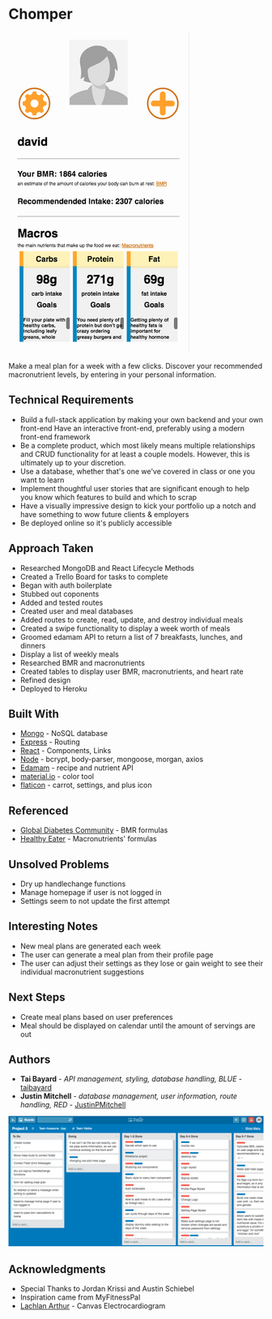 # Chomper

![picture](./client/src/images/chomper-profile.png)

Make a meal plan for a week with a few clicks.  Discover your recommended macronutrient levels, by entering in your personal information.

## Technical Requirements

* Build a full-stack application by making your own backend and your own front-end
Have an interactive front-end, preferably using a modern front-end framework
* Be a complete product, which most likely means multiple relationships and CRUD functionality for at least a couple models. However, this is ultimately up to your discretion.
* Use a database, whether that's one we've covered in class or one you want to learn
* Implement thoughtful user stories that are significant enough to help you know which features to build and which to scrap
* Have a visually impressive design to kick your portfolio up a notch and have something to wow future clients & employers
* Be deployed online so it's publicly accessible

## Approach Taken

* Researched MongoDB and React Lifecycle Methods
* Created a Trello Board for tasks to complete
* Began with auth boilerplate
* Stubbed out coponents
* Added and tested routes
* Created user and meal databases
* Added routes to create, read, update, and destroy individual meals
* Created a swipe functionality to display a week worth of meals
* Groomed edamam API to return a list of 7 breakfasts, lunches, and dinners
* Display a list of weekly meals
* Researched BMR and macronutrients
* Created tables to display user BMR, macronutrients, and heart rate
* Refined design
* Deployed to Heroku

## Built With

* [Mongo](https://www.mongodb.com) - NoSQL database
* [Express](https://expressjs.com/) - Routing
* [React](https://reactjs.org/) - Components, Links
* [Node](https://nodejs.org/en/) - bcrypt, body-parser, mongoose, morgan, axios
* [Edamam](https://developer.edamam.com/) - recipe and nutrient API
* [material.io](https://material.io/color/#!/?view.left=0&view.right=0&primary.color=64B5F6&secondary.color=FFA000&secondary.text.color=EEEEEE&primary.text.color=424242) - color tool
* [flaticon](https://www.flaticon.com/free-icon/settings-work-tool_70367) - carrot, settings, and plus icon

## Referenced

* [Global Diabetes Community](https://www.diabetes.co.uk/bmr-calculator.html) - BMR formulas
* [Healthy Eater](https://healthyeater.com/how-to-calculate-your-macros) - Macronutrients' formulas

## Unsolved Problems

* Dry up handlechange functions
* Manage homepage if user is not logged in
* Settings seem to not update the first attempt

## Interesting Notes

* New meal plans are generated each week
* The user can generate a meal plan from their profile page
* The user can adjust their settings as they lose or gain weight to see their individual macronutrient suggestions

## Next Steps

* Create meal plans based on user preferences
* Meal should be displayed on calendar until the amount of servings are out

## Authors

* **Tai Bayard** - *API management, styling, database handling, BLUE* - [taibayard](https://github.com/taibayard)
* **Justin Mitchell** - *database management, user information, route handling, RED* - [JustinPMitchell](https://github.com/JustinPMitchell)

![picture](./client/src/images/trello.png)

## Acknowledgments

* Special Thanks to Jordan Krissi and Austin Schiebel
* Inspiration came from MyFitnessPal
* [Lachlan Arthur](http://jsfiddle.net/lachlan/YcVEA/) - Canvas Electrocardiogram